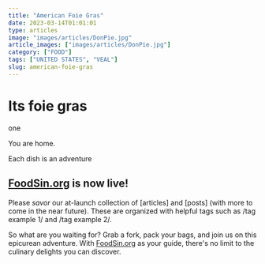 ```yaml
---
title: "American Foie Gras"
date: 2023-03-14T01:01:01
type: articles
image: "images/articles/DonPie.jpg"
article_images: ["images/articles/DonPie.jpg"]
category: ["FOOD"]
tags: ["UNITED STATES", "VEAL"]
slug: american-foie-gras
---
```


<!-- tags  ["UNITED STATES", "VEAL"] -->
# Its foie gras


one


You are home.

Each dish is an adventure

## [FoodSin.org](http://FoodSin.org) is now live!

Please _savor_ our at-launch collection of \[articles\] and \[posts\] (with more to come in the near future). These are organized with helpful tags such as /tag example 1/ and /tag example 2/.

So what are you waiting for? Grab a fork, pack your bags, and join us on this epicurean adventure. With [FoodSin.org](http://FoodSin.org) as your guide, there's no limit to the culinary delights you can discover.
